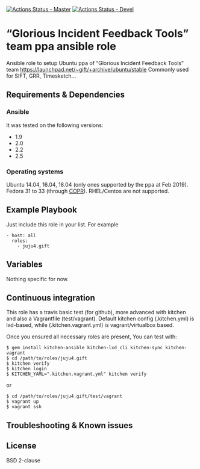 [![Actions Status - Master](https://github.com/juju4/ansible-gift/workflows/AnsibleCI/badge.svg)](https://github.com/juju4/ansible-gift/actions?query=branch%3Amaster)
[![Actions Status - Devel](https://github.com/juju4/ansible-gift/workflows/AnsibleCI/badge.svg?branch=devel)](https://github.com/juju4/ansible-gift/actions?query=branch%3Adevel)

# “Glorious Incident Feedback Tools” team ppa ansible role

Ansible role to setup Ubuntu ppa of “Glorious Incident Feedback Tools” team
https://launchpad.net/~gift/+archive/ubuntu/stable
Commonly used for SIFT, GRR, Timesketch...

## Requirements & Dependencies

### Ansible
It was tested on the following versions:
 * 1.9
 * 2.0
 * 2.2
 * 2.5

### Operating systems

Ubuntu 14.04, 16.04, 18.04 (only ones supported by the ppa at Feb 2019).
Fedora 31 to 33 (through [COPR](https://github.com/log2timeline/plaso/wiki/Fedora-Core-Packaged-Release)).
RHEL/Centos are not supported.

## Example Playbook

Just include this role in your list.
For example

```
- host: all
  roles:
    - juju4.gift
```

## Variables

Nothing specific for now.

## Continuous integration

This role has a travis basic test (for github), more advanced with kitchen and also a Vagrantfile (test/vagrant).
Default kitchen config (.kitchen.yml) is lxd-based, while (.kitchen.vagrant.yml) is vagrant/virtualbox based.

Once you ensured all necessary roles are present, You can test with:
```
$ gem install kitchen-ansible kitchen-lxd_cli kitchen-sync kitchen-vagrant
$ cd /path/to/roles/juju4.gift
$ kitchen verify
$ kitchen login
$ KITCHEN_YAML=".kitchen.vagrant.yml" kitchen verify
```
or
```
$ cd /path/to/roles/juju4.gift/test/vagrant
$ vagrant up
$ vagrant ssh
```

## Troubleshooting & Known issues


## License

BSD 2-clause
